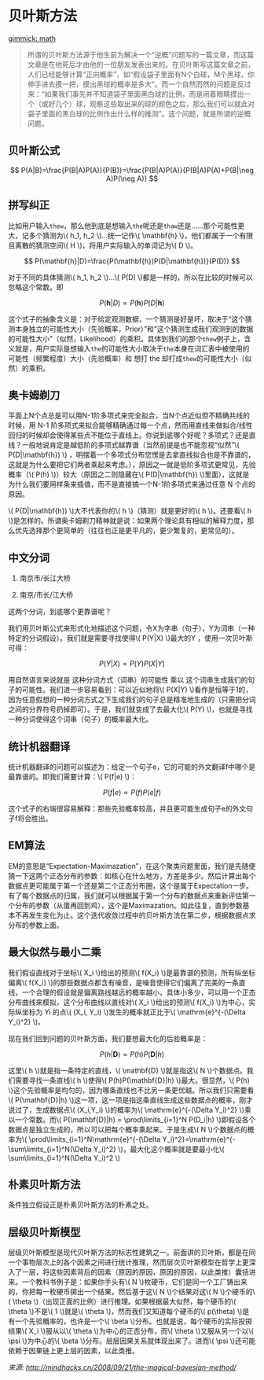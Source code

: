 # 贝叶斯方法

[gimmick: math]()

> 所谓的贝叶斯方法源于他生前为解决一个“逆概”问题写的一篇文章，而这篇文章是在他死后才由他的一位朋友发表出来的。在贝叶斯写这篇文章之前，人们已经能够计算“正向概率”，如“假设袋子里面有N个白球，M个黑球，你伸手进去摸一把，摸出黑球的概率是多大”。而一个自然而然的问题是反过来：“如果我们事先并不知道袋子里面黑白球的比例，而是闭着眼睛摸出一个（或好几个）球，观察这些取出来的球的颜色之后，那么我们可以就此对袋子里面的黑白球的比例作出什么样的推测”。这个问题，就是所谓的逆概问题。

## 贝叶斯公式

$$
P(A|B)=\frac{P(B|A)P(A)}{P(B)}=\frac{P(B|A)P(A)}{P(B|A)P(A)+P(B|\neg A)P(\neg A)}
$$

## 拼写纠正
比如用户输入`thew`，那么他到底是想输入`the`呢还是`thaw`还是……那个可能性更大，记多个猜测为\\( h_1, h_2 \\)...统一记作\\( \mathbf{h} \\)，他们都属于一个有限且离散的猜测空间\\( H \\)，将用户实际输入的单词记为\\( D \\)。

$$
P(\mathbf{h}|D)=\frac{P(\mathbf{h})P(D|\mathbf{h})}{P(D)}
$$

对于不同的具体猜测\\( h_1, h_2 \\)...\\( P(D) \\)都是一样的，所以在比较的时候可以忽略这个常数。即

$$
P(\mathbf{h}|D) \propto P(\mathbf{h})P(D|\mathbf{h})
$$

这个式子的抽象含义是：对于给定观测数据，一个猜测是好是坏，取决于“这个猜测本身独立的可能性大小（先验概率，Prior）”和“这个猜测生成我们观测到的数据的可能性大小”（似然，Likelihood）的乘积。具体到我们的那个`thew`例子上，含义就是，用户实际是想输入`the`的可能性大小取决于`the`本身在词汇表中被使用的可能性（频繁程度）大小（先验概率）和 想打 the 却打成`thew`的可能性大小（似然）的乘积。

## 奥卡姆剃刀
平面上N个点总是可以用N-1阶多项式来完全拟合，当N个点近似但不精确共线的时候，用 N-1 阶多项式来拟合能够精确通过每一个点，然而用直线来做拟合/线性回归的时候却会使得某些点不能位于直线上。你说到底哪个好呢？多项式？还是直线？一般地说肯定是越低阶的多项式越靠谱（当然前提是也不能忽视“似然”\\( P(D|\mathbf{h}) \\) ，明摆着一个多项式分布您愣是去拿直线拟合也是不靠谱的，这就是为什么要把它们两者乘起来考虑。），原因之一就是低阶多项式更常见，先验概率（\\( P(h) \\)）较大（原因之二则隐藏在\\( P(D|\mathbf{h}) \\)里面），这就是为什么我们要用样条来插值，而不是直接搞一个N-1阶多项式来通过任意 N 个点的原因。

\\( P(D|\mathbf{h}) \\)大不代表你的\\( h \\)（猜测）就是更好的\\( h \\)。还要看\\( h \\)是怎样的。所谓奥卡姆剃刀精神就是说：如果两个理论具有相似的解释力度，那么优先选择那个更简单的（往往也正是更平凡的，更少繁复的，更常见的）。

## 中文分词
1. 南京市/长江大桥

2. 南京/市长/江大桥

这两个分词，到底哪个更靠谱呢？

我们用贝叶斯公式来形式化地描述这个问题，令X为字串（句子），Y为词串（一种特定的分词假设）。我们就是需要寻找使得\\( P(Y|X) \\)最大的Y ，使用一次贝叶斯可得：

$$
P(Y|X) \propto P(Y)P(X|Y)
$$

用自然语言来说就是 这种分词方式（词串）的可能性 乘以 这个词串生成我们的句子的可能性。我们进一步容易看到：可以近似地将\\( P(X|Y) \\)看作是恒等于1的，因为任意假想的一种分词方式之下生成我们的句子总是精准地生成的（只需把分词之间的分界符号扔掉即可）。于是，我们就变成了去最大化\\( P(Y) \\)，也就是寻找一种分词使得这个词串（句子）的概率最大化。

## 统计机器翻译
统计机器翻译的问题可以描述为：给定一个句子e，它的可能的外文翻译f中哪个是最靠谱的。即我们需要计算：\\( P(f|e) \\)：

$$
P(f|e) \propto P(f)P(e|f)
$$

这个式子的右端很容易解释：那些先验概率较高，并且更可能生成句子e的外文句子f将会胜出。

## EM算法
EM的意思是“Expectation-Maximazation”，在这个聚类问题里面，我们是先随便猜一下这两个正态分布的参数：如核心在什么地方，方差是多少。然后计算出每个数据点更可能属于第一个还是第二个正态分布圈，这个是属于Expectation一步。有了每个数据点的归属，我们就可以根据属于第一个分布的数据点来重新评估第一个分布的参数（从蛋再回到鸡），这个是Maximazation。如此往复，直到参数基本不再发生变化为止。这个迭代收敛过程中的贝叶斯方法在第二步，根据数据点求分布的参数上面。

## 最大似然与最小二乘
我们假设直线对于坐标\\( X_i \\)给出的预测\\( f(X_i) \\)是最靠谱的预测，所有纵坐标偏离\\( f(X_i) \\)的那些数据点都含有噪音，是噪音使得它们偏离了完美的一条直线，一个合理的假设就是偏离路线越远的概率越小，具体小多少，可以用一个正态分布曲线来模拟，这个分布曲线以直线对\\( X_i \\)给出的预测\\( f(X_i) \\)为中心，实际纵坐标为 Yi 的点\\( (X_i, Y_i) \\)发生的概率就正比于\\( \mathrm{e}^{-(\Delta Y_i)^2} \\)。

现在我们回到问题的贝叶斯方面，我们要想最大化的后验概率是：

$$
P(h|\mathbf{D}) \propto P(h)P(\mathbf{D}|h)
$$

这里\\( h \\)就是指一条特定的直线，\\( \mathbf{D} \\)就是指这\\( N \\)个数据点。我们需要寻找一条直线\\( h \\)使得\\( P(h)P(\mathbf{D}|h) \\)最大。很显然，\\( P(h) \\)这个先验概率是均匀的，因为哪条直线也不比另一条更优越。所以我们只需要看\\( P(\mathbf{D}|h) \\)这一项，这一项是指这条直线生成这些数据点的概率，刚才说过了，生成数据点\\( (X_i,Y_i) \\)的概率为\\( \mathrm{e}^{-(\Delta Y_i)^2} \\)乘以一个常数。而\\( P(\mathbf{D}|h) = \prod\limits_{i=1}^N P(D_i|h) \\)即假设各个数据点是独立生成的，所以可以把每个概率乘起来。于是生成\\( N \\)个数据点的概率为\\( \prod\limits_{i=1}^N\mathrm{e}^{-(\Delta Y_i)^2}=\mathrm{e}^{-\sum\limits_{i=1}^N(\Delta Y_i)^2} \\)，最大化这个概率就是要最小化\\( \sum\limits_{i=1}^N(\Delta Y_i)^2 \\)

## 朴素贝叶斯方法
条件独立假设正是朴素贝叶斯方法的朴素之处。

## 层级贝叶斯模型
层级贝叶斯模型是现代贝叶斯方法的标志性建筑之一。前面讲的贝叶斯，都是在同一个事物层次上的各个因素之间进行统计推理，然而层次贝叶斯模型在哲学上更深入了一层，将这些因素背后的因素（原因的原因，原因的原因，以此类推）囊括进来。一个教科书例子是：如果你手头有\\( N \\)枚硬币，它们是同一个工厂铸出来的，你把每一枚硬币掷出一个结果，然后基于这\\( N \\)个结果对这\\( N \\)个硬币的\\( \theta \\)（出现正面的比例）进行推理。如果根据最大似然，每个硬币的\\( \theta \\)不是\\( 1 \\)就是\\( \theta \\)，然而我们又知道每个硬币的\\( p(\theta) \\)是有一个先验概率的，也许是一个\\( \beta \\)分布。也就是说，每个硬币的实际投掷结果\\( X_i \\)服从以\\( \theta \\)为中心的正态分布，而\\( \theta \\)又服从另一个以\\( \psi \\)为中心的\\( \beta \\)分布。层层因果关系就体现出来了。进而\\( \psi \\)还可能依赖于因果链上更上层的因素，以此类推。

_来源: <http://mindhacks.cn/2008/09/21/the-magical-bayesian-method/>_
